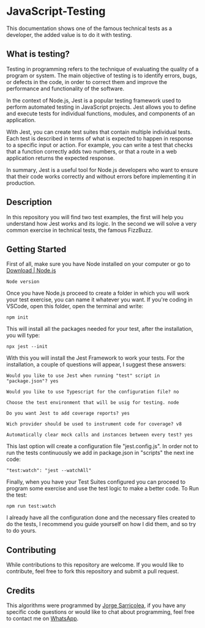 # JavaScript-Testing
This documentation shows one of the famous technical tests as a developer, the added value is to do it with testing.

## What is testing?
Testing in programming refers to the technique of evaluating the quality of a program or system. The main objective of testing is to identify errors, bugs, or defects in the code, in order to correct them and improve the performance and functionality of the software.

In the context of Node.js, Jest is a popular testing framework used to perform automated testing in JavaScript projects. Jest allows you to define and execute tests for individual functions, modules, and components of an application.

With Jest, you can create test suites that contain multiple individual tests. Each test is described in terms of what is expected to happen in response to a specific input or action. For example, you can write a test that checks that a function correctly adds two numbers, or that a route in a web application returns the expected response.

In summary, Jest is a useful tool for Node.js developers who want to ensure that their code works correctly and without errors before implementing it in production.

## Description
In this repository you will find two test examples, the first will help you understand how Jest works and its logic. In the second we will solve a very common exercise in technical tests, the famous FizzBuzz.

## Getting Started

First of all, make sure you have Node installed on your computer or go to [Download | Node.js](https://nodejs.org/en/download)

```
Node version
```

Once you have Node.js proceed to create a folder in which you will work your test exercise, you can name it whatever you want. If you're coding in VSCode, open this folder, open the terminal and write:

```
npm init
```

This will install all the packages needed for your test, after the installation, you will type:

```
npx jest --init
```

With this you will install the Jest Framework to work your tests. For the installation, a couple of questions will appear, I suggest these answers:

```
Would you like to use Jest when running "test" script in "package.json"? yes
```
```
Would you like to use Typescript for the configuration file? no 
```
```
Choose the test environment that will be usig for testing. node
```
```
Do you want Jest to add coverage reports? yes
```
```
Wich provider should be used to instrument code for coverage? v8
```
```
Automatically clear mock calls and instances between every test? yes
```

This last option will create a configuration file "jest.config.js". In order not to run the tests continuously we add in package.json in "scripts" the next ine code:
```
"test:watch": "jest --watchAll"
```
Finally, when you have your Test Suites configured you can proceed to program some exercise and use the test logic to make a better code. To Run the test:

```
npm run test:watch
```

I already have all the configuration done and the necessary files created to do the tests, I recommend you guide yourself on how I did them, and so try to do yours.

## Contributing
While contributions to this repository are welcome. If you would like to contribute, feel free to fork this repository and submit a pull request.

## Credits
This algorithms were programmed by [Jorge Sarricolea](https://jorgesarricolea.com), if you have any specific code questions or would like to chat about programming, feel free to contact me on [WhatsApp](https://wa.me/529381095593).

